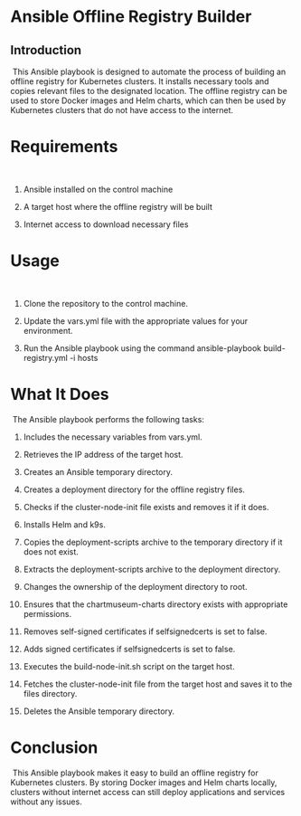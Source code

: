 # Ansible Offline Registry Builder
## Introduction
​
This Ansible playbook is designed to automate the process of building an offline registry for Kubernetes clusters. It installs necessary tools and copies relevant files to the designated location. The offline registry can be used to store Docker images and Helm charts, which can then be used by Kubernetes clusters that do not have access to the internet.
​
# Requirements
​
   1. Ansible installed on the control machine
  
   2. A target host where the offline registry will be built
  
   3. Internet access to download necessary files
​
# Usage
​
   1. Clone the repository to the control machine.
  
   2. Update the vars.yml file with the appropriate values for your environment.
  
   3. Run the Ansible playbook using the command ansible-playbook build-registry.yml -i hosts
​
# What It Does
​
The Ansible playbook performs the following tasks:
​
   1. Includes the necessary variables from vars.yml.
   
   2.   Retrieves the IP address of the target host.
   
   3.   Creates an Ansible temporary directory.
   
   4.   Creates a deployment directory for the offline registry files.
   
   5.  Checks if the cluster-node-init file exists and removes it if it does.
   
   6.  Installs Helm and k9s.
   
   7.    Copies the deployment-scripts archive to the temporary directory if it does not exist.
   
   8.  Extracts the deployment-scripts archive to the deployment directory.
   
   9.   Changes the ownership of the deployment directory to root.
  
  10.  Ensures that the chartmuseum-charts directory exists with appropriate permissions.
  
  11.    Removes self-signed certificates if selfsignedcerts is set to false.
  
  12.   Adds signed certificates if selfsignedcerts is set to false.
  
  13.    Executes the build-node-init.sh script on the target host.
  
  14.    Fetches the cluster-node-init file from the target host and saves it to the files directory.
  
  15.   Deletes the Ansible temporary directory.
​
# Conclusion
​
This Ansible playbook makes it easy to build an offline registry for Kubernetes clusters. By storing Docker images and Helm charts locally, clusters without internet access can still deploy applications and services without any issues.